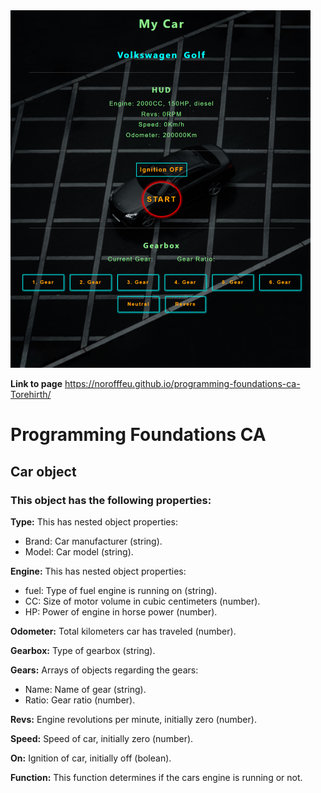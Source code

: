 <img src="./images/Screenshot_programming-foundations_page.png" alt="webpage screenshot" height="572" width="480" background-position="center">

**Link to page** https://norofffeu.github.io/programming-foundations-ca-Torehirth/

# Programming Foundations CA

## Car object

### This object has the following properties:

**Type:** This has nested object properties:

- Brand: Car manufacturer (string).
- Model: Car model (string).

**Engine:** This has nested object properties:

- fuel: Type of fuel engine is running on (string).
- CC: Size of motor volume in cubic centimeters (number).
- HP: Power of engine in horse power (number).

**Odometer:** Total kilometers car has traveled (number).

**Gearbox:** Type of gearbox (string).

**Gears:** Arrays of objects regarding the gears:

- Name: Name of gear (string).
- Ratio: Gear ratio (number).

**Revs:** Engine revolutions per minute, initially zero (number).

**Speed:** Speed of car, initially zero (number).

**On:** Ignition of car, initially off (bolean).

**Function:** This function determines if the cars engine is running or not.
